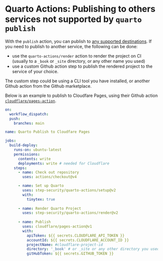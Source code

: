 # Quarto Actions: Publishing to others services not supported by `quarto publish`

With the `publish` action, you can publish to [any supported destinations](https://quarto.org/docs/publishing/ci.html#publishing-credentials). If you need to publish to another service, the following can be done: 

* use the `quarto-actions/render` action to render the project on CI (usually to a `_book` or `_site` directory, or any other name you used)
* use a custom Github action step to publish the rendered project to the service of your choice. 

The custom step could be using a CLI tool you have installed, or another Github action from the Github marketplace. 

Below is an example to publish to Cloudfare Pages, using their Github action  [`cloudflare/pages-action`](https://github.com/marketplace/actions/cloudflare-pages-github-action).

```yaml
on:
  workflow_dispatch:
  push:
    branches: main

name: Quarto Publish to Cloudfare Pages

jobs:
  build-deploy:
    runs-on: ubuntu-latest
    permissions:
      contents: write
      deployments: write # needed for Cloudflare
    steps:
      - name: Check out repository
        uses: actions/checkout@v4

      - name: Set up Quarto
        uses: step-security/quarto-actions/setup@v2
        with:
          tinytex: true
          
      - name: Render Quarto Project
        uses: step-security/quarto-actions/render@v2
      
      - name: Publish
        uses: cloudflare/pages-action@v1
        with:
          apiToken: ${{ secrets.CLOUDFLARE_API_TOKEN }}
          accountId: ${{ secrets.CLOUDFLARE_ACCOUNT_ID }}
          projectName: #cloudflare-project-id
          directory: '_book' # or _site or any other directory you used as project's output-dir in `_quarto.yml`
          gitHubToken: ${{ secrets.GITHUB_TOKEN }}
```
